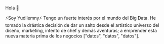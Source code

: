  Hola 👋

⚡Soy Yudilemny⚡
Tengo un fuerte interés por el mundo del Big Data. He tomado la drástica decisión de dar un salto desde el artístico universo del diseño, marketing, intento de chef y demás aventuras; a emprender esta nueva materia prima de los negocios ["datos", "datos", "datos"].


